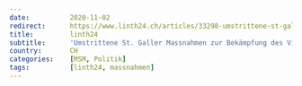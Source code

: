 ```yaml
---
date:          2020-11-02
redirect:      https://www.linth24.ch/articles/33298-umstrittene-st-galler-massnahmen-zur-bekaempfung-des-virus
title:         linth24
subtitle:      'Umstrittene St. Galler Massnahmen zur Bekämpfung des Virus'
country:       CH
categories:    [MSM, Politik]
tags:          [linth24, massnahmen]
---
```

